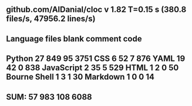 github.com/AlDanial/cloc v 1.82  T=0.15 s (380.8 files/s, 47956.2 lines/s)
-------------------------------------------------------------------------------
Language                     files          blank        comment           code
-------------------------------------------------------------------------------
Python                          27            849             95           3751
CSS                              6             52              7            876
YAML                            19             42              0            838
JavaScript                       2             35              5            529
HTML                             1              2              0             50
Bourne Shell                     1              3              1             30
Markdown                         1              0              0             14
-------------------------------------------------------------------------------
SUM:                            57            983            108           6088
-------------------------------------------------------------------------------
